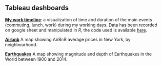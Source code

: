 Tableau dashboards
------------------

[**My work
timeline**](https://public.tableau.com/profile/roberto.sichera#!/vizhome/WorkTimeline_15758254866960/Dashboard_h):
a visualization of time and duration of the main events (commuting,
lunch, work) during my working days. Data has been recorded on google
sheet and manipulated in *R*, the code used is available
[here](https://github.com/rhobis/Portfolio/tree/master/Tableau/work_timeline).

[**Airbnb**](https://public.tableau.com/profile/roberto.sichera#!/vizhome/AirBnbNY_15638906200000/Dashboard)
A map showing AirBnB average prices in New York, by neighbourhood.

[**Earthquakes**](https://public.tableau.com/profile/roberto.sichera#!/vizhome/Exercise-Earthquakes/Dashboard)
A map showing magnitude and depth of Earthquakes in the World between
1900 and 2014.
